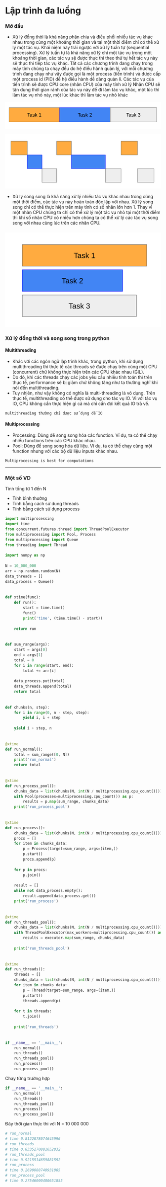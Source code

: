 # Lập trình đa luồng

### Mở đầu

* Xử lý đồng thời là khả năng phân chia và điều phối nhiều tác vụ khác nhau trong cùng một khoảng thời gian và tại một thời điểm chỉ có thể xử lý một tác vụ. Khái niệm này trái ngược với xử lý tuần tự (sequential processing). Xử lý tuần tự là khả năng xử lý chỉ một tác vụ trong một khoảng thời gian, các tác vụ sẽ được thực thi theo thứ tự hết tác vụ này sẽ thực thi tiếp tác vụ khác. Tất cả các chương trình đang chạy trong máy tính chúng ta chạy đều do hệ điều hành quản lý, với mỗi chương trình đang chạy như vậy được gọi là một process (tiến trình) và được cấp một process id (PID) để hệ điều hành dễ dàng quản lí. Các tác vụ của tiến trình sẽ được CPU core (nhân CPU) của máy tính xử lý Nhân CPU sẽ tận dụng thời gian rảnh của tác vụ này để đi làm tác vụ khác, một lúc thì làm tác vụ nhỏ này, một lúc khác thì làm tác vụ nhỏ khác

![](images/lap-trinh-tuan-tu.png)

![](images/lap-trinh-dong-thoi.png)

* Xử lý song song là khả năng xử lý nhiều tác vụ khác nhau trong cùng một thời điểm, các tác vụ này hoàn toàn độc lập với nhau. Xử lý song song chỉ có thể thực hiện trên máy tính có số nhân lớn hơn 1. Thay vì một nhân CPU chúng ta chỉ có thể xử lý một tác vụ nhỏ tại một thời điểm thì khi số nhân CPU có nhiều hơn chúng ta có thể xử lý các tác vụ song song với nhau cùng lúc trên các nhân CPU.

### ![](images/lap-trinh-song-song.png)

### Xử lý đồng thời và song song trong python

#### Multithreading

* Khác với các ngôn ngữ lập trình khác, trong python, khi sử dụng multithreading thì thực tế các threads sẽ được chạy trên cùng một CPU (concurrent) chứ không thực hiện trên các CPU khác nhau (GIL).
* Do đó, khi các threads chạy các jobs yêu cầu nhiều tính toán thì trên thực tế, performance sẽ bị giảm chứ không tăng như ta thường nghĩ khi nói đến multithreading.
* Tuy nhiên, như vậy không có nghĩa là multi-threading là vô dụng. Trên thực tế, multithreading có thể được sử dụng cho tác vụ IO. Vì với tác vụ IO, CPU không cần thực hiện gì cả mà chỉ cần đợi kết quả IO trả về.

```
multithreading thường chỉ được sử dụng để IO
```

#### Multiprocessing

* Processing: Dùng để song song hóa các function. Ví dụ, ta có thể chạy nhiều functions trên các CPU khác nhau.
* Pool: Dùng để song song hóa dữ liệu. Ví dụ, ta có thể chạy cùng một function nhưng với các bộ dữ liệu inputs khác nhau.

```
Multiprocessing is best for computations
```

***

### Một số VD

Tính tống từ 1 đến N

* Tính bình thường
* Tính bằng cách sử dung threads
* Tính bằng cách sử dụng process

```python
import multiprocessing
import time
from concurrent.futures.thread import ThreadPoolExecutor
from multiprocessing import Pool, Process
from multiprocessing import Queue
from threading import Thread

import numpy as np

N = 10_000_000
arr = np.random.random(N)
data_threads = []
data_process = Queue()


def xtime(func):
    def run():
        start = time.time()
        func()
        print('time', (time.time() - start))

    return run


def sum_range(args):
    start = args[0]
    end = args[1]
    total = 0
    for i in range(start, end):
        total += arr[i]

    data_process.put(total)
    data_threads.append(total)
    return total


def chunks(n, step):
    for i in range(0, n - step, step):
        yield i, i + step

    yield i + step, n


@xtime
def run_normal():
    total = sum_range([0, N])
    print('run_normal')
    return total


@xtime
def run_process_pool():
    chunks_data = list(chunks(N, int(N / multiprocessing.cpu_count())))
    with Pool(processes=multiprocessing.cpu_count()) as p:
        results = p.map(sum_range, chunks_data)
    print('run_process_pool')


@xtime
def run_process():
    chunks_data = list(chunks(N, int(N / multiprocessing.cpu_count())))
    procs = []
    for item in chunks_data:
        p = Process(target=sum_range, args=(item,))
        p.start()
        procs.append(p)

    for p in procs:
        p.join()

    result = []
    while not data_process.empty():
        result.append(data_process.get())
    print('run_process')


@xtime
def run_threads_pool():
    chunks_data = list(chunks(N, int(N / multiprocessing.cpu_count())))
    with ThreadPoolExecutor(max_workers=multiprocessing.cpu_count()) as executor:
        results = executor.map(sum_range, chunks_data)

    print('run_threads_pool')


@xtime
def run_threads():
    threads = []
    chunks_data = list(chunks(N, int(N / multiprocessing.cpu_count())))
    for item in chunks_data:
        p = Thread(target=sum_range, args=(item,))
        p.start()
        threads.append(p)

    for t in threads:
        t.join()

    print('run_threads')


if __name__ == '__main__':
    run_normal()
    run_threads()
    run_threads_pool()
    run_process()
    run_process_pool()
```

Chạy từng trường hợp

```python
if __name__ == '__main__':
    run_normal()
    run_threads()
    run_threads_pool()
    run_process()
    run_process_pool()

```

Đây thời gian thực thi với N = 10 000 000

```python
# run_normal
# time 0.8122878074645996
# run_threads
# time 0.8335270881652832
# run_threads_pool
# time 0.9215514659881592
# run_process
# time 0.2690088748931885
# run_process_pool
# time 0.27546000480651855
```
